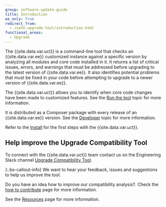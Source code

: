 ```yaml
---
group: software-update-guide
title: Introduction
ee_only: True
redirect_from:
  - /safe-upgrade-tool/introduction.html
functional_areas:
  - Upgrade
---
```


The {{site.data.var.uct}} is a command-line tool that checks an {{site.data.var.ee}} customized instance against a specific version by analyzing all modules and core code installed in it. It returns a list of critical issues, errors, and warnings that must be addressed before upgrading to the latest version of {{site.data.var.ee}}. It also identifies potential problems that must be fixed in your code before attempting to upgrade to a newer version of {{site.data.var.ee}}.

The {{site.data.var.uct}} allows you to identify when core code changes have been made to customized features. See the [Run the tool]({{site.baseurl}}/upgrade-compatibility-tool/run.html) topic for more information.

It is distributed as a Composer package with every release of an {{site.data.var.ee}} version. See the [Developer]({{site.baseurl}}/upgrade-compatibility-tool/developer.html) topic for more information.

Refer to the [Install]({{site.baseurl}}/upgrade-compatibility-tool/install.html) for the first steps with the {{site.data.var.uct}}.

## Help improve the Upgrade Compatibility Tool

To connect with the {{site.data.var.uct}} team contact us on the Engineering Slack channel [Upgrade Compatibility Tool](https://magentocommeng.slack.com/archives/C019Y143U9F).

{:.bs-callout-info}
We want to hear your feedback, issues and suggestions to help us improve the tool.

Do you have an idea how to improve our compatibility analysis?. Check the [how to contribute]({{site.baseurl}}/guides/2.4/coding-standards/contributing.html) page for more information.

See the [Resources]({{site.baseurl}}/community/resources/resources.html) page for more information.
